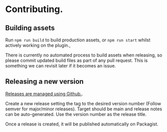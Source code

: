 # Contributing.

## Building assets

Run `npm run build` to build production assets, or `npm run start` whilst actively working on the plugin.,

There is currently no automated process to build assets when releasing, so please commit updated build files as part of any pull request. This is something we can revisit later if it becomes an issue.

## Releasing a new version

[Releases are managed using Github.](https://github.com/humanmade/query-filter/releases).

Create a new release setting the tag to the desired version number (Follow semver for major/minor releases). Target should be main and release notes can be auto-generated. Use the version number as the release title.

Once a release is created, it will be published automatically on Packagist.
